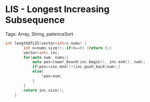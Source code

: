# LIS - Longest Increasing Subsequence

Tags: Array, String, patienceSort

```cpp
int lengthOfLIS(vector<int>& nums) {
        int n=nums.size(); if(n==0) {return 0;}
        vector<int> inc;
        for(auto num: nums){
            auto pos=lower_bound(inc.begin(), inc.end(), num);
            if(pos==inc.end()){inc.push_back(num);}
            else{
                *pos=num;
            }
        }
        return inc.size();
    }
```